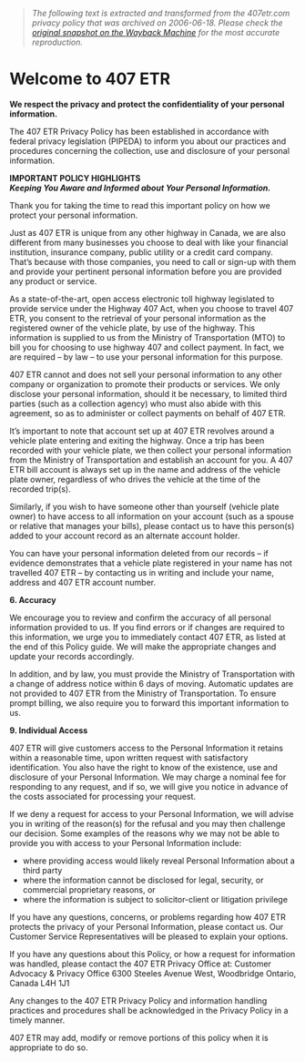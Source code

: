 > *The following text is extracted and transformed from the 407etr.com privacy policy that was archived on 2006-06-18. Please check the [original snapshot on the Wayback Machine](https://web.archive.org/web/20060618214557id_/http%3A//www.407etr.com/about/about_privacy.asp) for the most accurate reproduction.*

# Welcome to 407 ETR

**We respect the privacy and protect the confidentiality of your personal information.**

The 407 ETR Privacy Policy has been established in accordance with federal privacy legislation (PIPEDA) to inform you about our practices and procedures concerning the collection, use and disclosure of your personal information.

**IMPORTANT POLICY HIGHLIGHTS  
 _Keeping You Aware and Informed about Your Personal Information._**

Thank you for taking the time to read this important policy on how we protect your personal information. 

Just as 407 ETR is unique from any other highway in Canada, we are also different from many businesses you choose to deal with like your financial institution, insurance company, public utility or a credit card company. That’s because with those companies, you need to call or sign-up with them and provide your pertinent personal information before you are provided any product or service.

As a state-of-the-art, open access electronic toll highway legislated to provide service under the Highway 407 Act, when you choose to travel 407 ETR, you consent to the retrieval of your personal information as the registered owner of the vehicle plate, by use of the highway. This information is supplied to us from the Ministry of Transportation (MTO) to bill you for choosing to use highway 407 and collect payment. In fact, we are required – by law – to use your personal information for this purpose. 

407 ETR cannot and does not sell your personal information to any other company or organization to promote their products or services. We only disclose your personal information, should it be necessary, to limited third parties (such as a collection agency) who must also abide with this agreement, so as to administer or collect payments on behalf of 407 ETR.

It’s important to note that account set up at 407 ETR revolves around a vehicle plate entering and exiting the highway. Once a trip has been recorded with your vehicle plate, we then collect your personal information from the Ministry of Transportation and establish an account for you. A 407 ETR bill account is always set up in the name and address of the vehicle plate owner, regardless of who drives the vehicle at the time of the recorded trip(s).

Similarly, if you wish to have someone other than yourself (vehicle plate owner) to have access to all information on your account (such as a spouse or relative that manages your bills), please contact us to have this person(s) added to your account record as an alternate account holder.

You can have your personal information deleted from our records – if evidence demonstrates that a vehicle plate registered in your name has not travelled 407 ETR – by contacting us in writing and include your name, address and 407 ETR account number.

**6\. Accuracy**

We encourage you to review and confirm the accuracy of all personal information provided to us. If you find errors or if changes are required to this information, we urge you to immediately contact 407 ETR, as listed at the end of this Policy guide. We will make the appropriate changes and update your records accordingly. 

In addition, and by law, you must provide the Ministry of Transportation with a change of address notice within 6 days of moving. Automatic updates are not provided to 407 ETR from the Ministry of Transportation. To ensure prompt billing, we also require you to forward this important information to us.

**9\. Individual Access**

407 ETR will give customers access to the Personal Information it retains within a reasonable time, upon written request with satisfactory identification. You also have the right to know of the existence, use and disclosure of your Personal Information. We may charge a nominal fee for responding to any request, and if so, we will give you notice in advance of the costs associated for processing your request.

If we deny a request for access to your Personal Information, we will advise you in writing of the reason(s) for the refusal and you may then challenge our decision. Some examples of the reasons why we may not be able to provide you with access to your Personal Information include:

  * where providing access would likely reveal Personal Information about a third party
  * where the information cannot be disclosed for legal, security, or commercial proprietary reasons, or
  * where the information is subject to solicitor-client or litigation privilege



If you have any questions, concerns, or problems regarding how 407 ETR protects the privacy of your Personal Information, please contact us. Our Customer Service Representatives will be pleased to explain your options. 

If you have any questions about this Policy, or how a request for information was handled, please contact the 407 ETR Privacy Office at: Customer Advocacy & Privacy Office 6300 Steeles Avenue West, Woodbridge Ontario, Canada L4H 1J1 

Any changes to the 407 ETR Privacy Policy and information handling practices and procedures shall be acknowledged in the Privacy Policy in a timely manner. 

407 ETR may add, modify or remove portions of this policy when it is appropriate to do so. 
